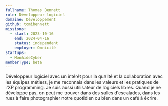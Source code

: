 ```yaml
---
fullname: Thomas Bennett
role: Développeur logiciel
domaine: Développement
github: tomibennett
missions:
  - start: 2023-10-16
    end: 2024-04-16
    status: independent
    employer: Omnicité
startups:
  - MonAideCyber
memberType: beta
---
```


Développeur logiciel avec un intérêt pour la qualité et la collaboration avec les équipes métiers, je me reconnais dans les valeurs et les pratiques de l'XP programming. Je suis aussi utilisateur de logiciels libres. Quand je ne développe pas, on peut me trouver dans des salles d'escalades, dans les rues à faire photographier notre quotidien ou bien dans un café à écrire.
